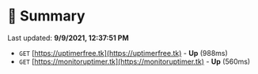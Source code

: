 # 📖 Summary
Last updated: **9/9/2021, 12:37:51 PM**

- `GET` [https://uptimerfree.tk](https://uptimerfree.tk) - **Up** (988ms)
- `GET` [https://monitoruptimer.tk](https://monitoruptimer.tk) - **Up** (560ms)
